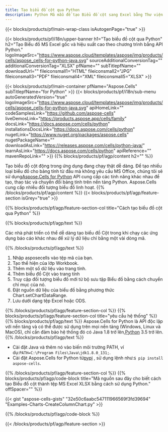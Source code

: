```yaml
---
title: Tạo biểu đồ cột qua Python
description: Python Mã mẫu để tạo Biểu đồ cột sang Excel bằng Thư viện Python. Sử dụng mã này để tạo biểu đồ Cột cho MS Excel trong ứng dụng dựa trên Python.
---
```

{{< blocks/products/pf/main-wrap-class isAutogenPage="true" >}}

{{< blocks/products/pf/i18n/upper-banner h1="Tạo biểu đồ cột qua Python" h2="Tạo Biểu đồ MS Excel gốc và hiệu suất cao theo chương trình bằng API Python." logoImageSrc="https://www.aspose.cloud/templates/aspose/img/products/cells/aspose_cells-for-python-java.svg" sourceAdditionalConversionTag="" additionalConversionTag="XLSX" pfName="" subTitlepfName="" downloadUrl="" fileiconsmall1="HTML" fileiconsmall2="JPG" fileiconsmall3="PDF" fileiconsmall4="XML" fileiconsmall5="XLSX" >}}

{{< blocks/products/pf/main-container pfName="Aspose.Cells" subTitlepfName="for Python" >}}
{{< blocks/products/pf/i18n/sub-menu autoGeneratedVersion="true" logoImageSrc="https://www.aspose.cloud/templates/aspose/img/products/cells/aspose_cells-for-python-java.svg" apiHomeLink="" codeSamplesLink="https://github.com/aspose-cells" liveDemosLink="https://products.aspose.app/cells/family" docsLink="https://docs.aspose.com/cells/python" installationsDocsLink="https://docs.aspose.com/cells/python" nugetLink="https://www.nuget.org/packages/aspose.cells" nugetPackageName="" downloadAsLink="https://releases.aspose.com/cells/python-java/" learnAsLink="https://docs.aspose.com/cells/python" apiReference="" mavenRepoLink="" >}}
{{% blocks/products/pf/agp/content h2="" %}}

 Tạo biểu đồ cột động trong ứng dụng đang chạy thật dễ dàng. Để tạo nhiều loại biểu đồ cho bảng tính từ đầu mà không yêu cầu MS Office, chúng tôi sẽ sử dụng[Aspose.Cells for Python](https://pypi.org/project/aspose.cells) API cung cấp các tính năng khác nhau để tạo, thao tác và chuyển đổi bảng tính trên nền tảng Python. Aspose.Cells cung cấp nhiều đối tượng biểu đồ linh hoạt.
{{% /blocks/products/pf/agp/content %}}
{{< blocks/products/pf/agp/feature-section isGrey="true" >}}

{{% blocks/products/pf/agp/feature-section-col title="Cách tạo biểu đồ cột qua Python" %}}

{{% blocks/products/pf/agp/text %}}

Các nhà phát triển có thể dễ dàng tạo biểu đồ Cột trong khi chạy các ứng dụng báo cáo khác nhau để xử lý dữ liệu chỉ bằng một vài dòng mã.

{{% /blocks/products/pf/agp/text %}}

1. Nhập asposecells vào tệp mã của bạn.
1. Tạo thể hiện của lớp Workbook.
1. Thêm một số dữ liệu vào trang tính.
1. Thêm biểu đồ Cột vào trang tính
1. Truy cập đối tượng biểu đồ mới từ bộ sưu tập Biểu đồ bằng cách chuyển chỉ mục của nó.
1. Đặt nguồn dữ liệu của biểu đồ bằng phương thức Chart.setChartDataRange.
1. Lưu dưới dạng tệp Excel hoặc ODS.

{{% /blocks/products/pf/agp/feature-section-col %}}
{{% blocks/products/pf/agp/feature-section-col title="yêu cầu hệ thống" %}}
{{% blocks/products/pf/agp/text %}}
 Aspose.Cells for Python là API độc lập với nền tảng và có thể được sử dụng trên mọi nền tảng (Windows, Linux và MacOS), chỉ cần đảm bảo hệ thống đó có Java 1.8 trở lên,[Python](https://www.python.org/downloads/) 3.5 trở lên.
{{% /blocks/products/pf/agp/text %}}
-  Cài đặt Java và thêm nó vào biến môi trường PATH, ví dụ:<code>PATH=C:\Program Files\Java\jdk1.8.0_131;</code>.
- Cài đặt Aspose.Cells for Python từ<a href="https://pypi.org/project/aspose-cells/">pypi</a> , sử dụng lệnh như:<code>$ pip install aspose-cells</code>.

{{% /blocks/products/pf/agp/feature-section-col %}}
{{% blocks/products/pf/agp/code-block title="Mã nguồn sau đây cho biết cách tạo Biểu đồ cột thành tệp MS Excel XLSX bằng cách sử dụng Python." offSpacer="" %}}

{{< gist "aspose-cells-gists" "32e50c6aabc547111966569f3fd39694" "Examples-Charts-CreateColumnChart.py" >}}

{{% /blocks/products/pf/agp/code-block %}}

{{< /blocks/products/pf/agp/feature-section >}}

<!-- aboutfile Starts -->
